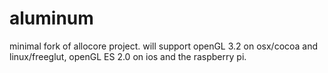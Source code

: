 aluminum
=======

minimal fork of allocore project. will support openGL 3.2 on osx/cocoa and linux/freeglut, openGL ES 2.0 on ios and the raspberry pi.
